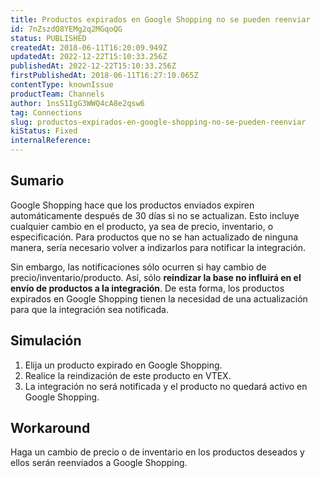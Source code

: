 ```yaml
---
title: Productos expirados en Google Shopping no se pueden reenviar
id: 7nZszdQ8YEMg2q2MGqoQG
status: PUBLISHED
createdAt: 2018-06-11T16:20:09.949Z
updatedAt: 2022-12-22T15:10:33.256Z
publishedAt: 2022-12-22T15:10:33.256Z
firstPublishedAt: 2018-06-11T16:27:10.065Z
contentType: knownIssue
productTeam: Channels
author: 1nsS1IgG3WWQ4cA8e2qsw6
tag: Connections
slug: productos-expirados-en-google-shopping-no-se-pueden-reenviar
kiStatus: Fixed
internalReference: 
---
```


## Sumario

Google Shopping hace que los productos enviados expiren automáticamente después de 30 días si no se actualizan. Esto incluye cualquier cambio en el producto, ya sea de precio, inventario, o especificación. Para productos que no se han actualizado de ninguna manera, sería necesario volver a indizarlos para notificar la integración.

Sin embargo, las notificaciones sólo ocurren si hay cambio de precio/inventario/producto. Así, sólo __reindizar la base no influirá en el envío de productos a la integración__. De esta forma, los productos expirados en Google Shopping tienen la necesidad de una actualización para que la integración sea notificada.

## Simulación

1. Elija un producto expirado en Google Shopping.
2. Realice la reindización de este producto en VTEX.
3. La integración no será notificada y el producto no quedará activo en Google Shopping.

## Workaround

Haga un cambio de precio o de inventario en los productos deseados y ellos serán reenviados a Google Shopping.


